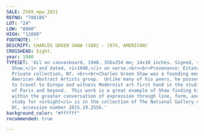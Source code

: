 ```yaml
---
SALE: 2569_mpw_2021
REFNO: "780186"
LOT: "24"
LOW: "8000"
HIGH: "12000"
FOOTNOTE: ''
DESCRIPT: CHARLES GREEN SHAW (1892 - 1974, AMERICAN)
CROSSHEAD: Sight.
year: 1940
TYPESET: 'Oil on canvasboard, 1940. 356x254 mm; 14x10 inches. Signed, <i>Charles G.
  Shaw,</i> and dated, <i>1940,</i> on verso.<br><br>Provenance: Estate of the artist;
  Private collection, NY. <br><br>Charles Green Shaw was a founding member of the
  American Abstract Artists group.  Unlike many of his peers, he possessed the means
  to travel to Europe and witness Modernist art first hand in the studios and salons
  of Paris and beyond.  This work is a great example of Shaw finding his own language
  within the greater conversation of expression through line, form, and color.  A
  study for <i>Sight</i> is in the collection of The National Gallery of Art, Washington
  DC, accession number 2015.19.2556.'
background_color: "#ffffff"
recommended: true

---
```

